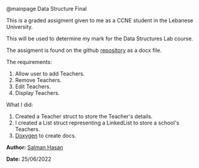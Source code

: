 @mainpage Data Structure Final

This is a graded assigment given to me as a CCNE student in the Lebanese University.

This will be used to determine my mark for the Data Structures Lab course.

The assigment is found on the github <a href="https://github.com/MrPancakes39/DS_Final_Assg/" target="_blank">repository</a> as a docx file.

The requirements:

1. Allow user to add Teachers.
2. Remove Teachers.
3. Edit Teachers.
4. Display Teachers.

What I did:

1. Created a Teacher struct to store the Teacher's details.
2. I created a List struct representing a LinkedList to store a school's Teachers.
3. <a href="https://doxygen.nl/" target="_blank">Doxygen</a> to create docs.

**Author:** <a href="https://github.com/MrPancakes39/" target="_blank">Salman Hasan</a>

**Date:** <span title="Format: DD/MM/YYYY">25/06/2022</span>

